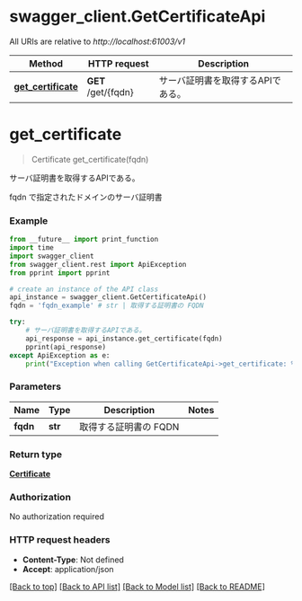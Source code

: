 # swagger_client.GetCertificateApi

All URIs are relative to *http://localhost:61003/v1*

Method | HTTP request | Description
------------- | ------------- | -------------
[**get_certificate**](GetCertificateApi.md#get_certificate) | **GET** /get/{fqdn} | サーバ証明書を取得するAPIである。

# **get_certificate**
> Certificate get_certificate(fqdn)

サーバ証明書を取得するAPIである。

fqdn で指定されたドメインのサーバ証明書 

### Example
```python
from __future__ import print_function
import time
import swagger_client
from swagger_client.rest import ApiException
from pprint import pprint

# create an instance of the API class
api_instance = swagger_client.GetCertificateApi()
fqdn = 'fqdn_example' # str | 取得する証明書の FQDN

try:
    # サーバ証明書を取得するAPIである。
    api_response = api_instance.get_certificate(fqdn)
    pprint(api_response)
except ApiException as e:
    print("Exception when calling GetCertificateApi->get_certificate: %s\n" % e)
```

### Parameters

Name | Type | Description  | Notes
------------- | ------------- | ------------- | -------------
 **fqdn** | **str**| 取得する証明書の FQDN | 

### Return type

[**Certificate**](Certificate.md)

### Authorization

No authorization required

### HTTP request headers

 - **Content-Type**: Not defined
 - **Accept**: application/json

[[Back to top]](#) [[Back to API list]](../README.md#documentation-for-api-endpoints) [[Back to Model list]](../README.md#documentation-for-models) [[Back to README]](../README.md)

